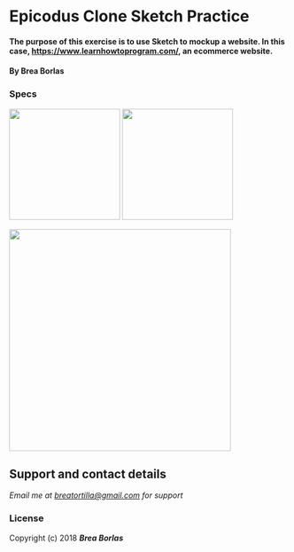 # Epicodus Clone Sketch Practice

#### The purpose of this exercise is to use Sketch to mockup a website. In this case, https://www.learnhowtoprogram.com/, an ecommerce website.
#### By **Brea Borlas**

### Specs
<div float="left">
<p float="left">
<img width="200" src="https://raw.githubusercontent.com/breatortilla/epicodus-clone-sketch/master/epicodus1.png">
<img width="200" src="https://raw.githubusercontent.com/breatortilla/epicodus-clone-sketch/master/epicodus2.png">
</p>
<p float="left">
<img width="400" src="https://raw.githubusercontent.com/breatortilla/epicodus-clone-sketch/master/navigation-screenshot.png">
</p>
</div>

## Support and contact details

_Email me at breatortilla@gmail.com for support_

### License

Copyright (c) 2018 **_Brea Borlas_**
